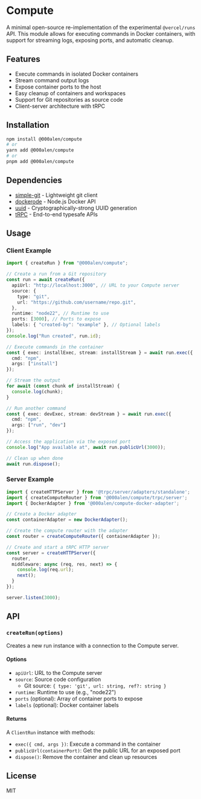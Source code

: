 # Compute

A minimal open-source re-implementation of the experimental `@vercel/runs` API. This module allows for executing commands in Docker containers, with support for streaming logs, exposing ports, and automatic cleanup.

## Features

- Execute commands in isolated Docker containers
- Stream command output logs
- Expose container ports to the host
- Easy cleanup of containers and workspaces
- Support for Git repositories as source code
- Client-server architecture with tRPC

## Installation

```bash
npm install @000alen/compute
# or
yarn add @000alen/compute
# or
pnpm add @000alen/compute
```

## Dependencies

- [simple-git](https://github.com/steveukx/git-js) - Lightweight git client
- [dockerode](https://github.com/apocas/dockerode) - Node.js Docker API
- [uuid](https://github.com/uuidjs/uuid) - Cryptographically-strong UUID generation
- [tRPC](https://trpc.io/) - End-to-end typesafe APIs

## Usage

### Client Example

```typescript
import { createRun } from "@000alen/compute";

// Create a run from a Git repository
const run = await createRun({
  apiUrl: "http://localhost:3000", // URL to your Compute server
  source: {
    type: "git",
    url: "https://github.com/username/repo.git",
  },
  runtime: "node22", // Runtime to use
  ports: [3000], // Ports to expose
  labels: { "created-by": "example" }, // Optional labels
});
console.log("Run created", run.id);

// Execute commands in the container
const { exec: installExec, stream: installStream } = await run.exec({
  cmd: "npm",
  args: ["install"]
});

// Stream the output
for await (const chunk of installStream) {
  console.log(chunk);
}

// Run another command
const { exec: devExec, stream: devStream } = await run.exec({
  cmd: "npm",
  args: ["run", "dev"]
});

// Access the application via the exposed port
console.log("App available at", await run.publicUrl(3000));

// Clean up when done
await run.dispose();
```

### Server Example

```typescript
import { createHTTPServer } from '@trpc/server/adapters/standalone';
import { createComputeRouter } from '@000alen/compute/trpc/server';
import { DockerAdapter } from '@000alen/compute-docker-adapter';

// Create a Docker adapter
const containerAdapter = new DockerAdapter();

// Create the compute router with the adapter
const router = createComputeRouter({ containerAdapter });

// Create and start a tRPC HTTP server
const server = createHTTPServer({
  router,
  middleware: async (req, res, next) => {
    console.log(req.url);
    next();
  }
});

server.listen(3000);
```

## API

### `createRun(options)`

Creates a new run instance with a connection to the Compute server.

#### Options

- `apiUrl`: URL to the Compute server
- `source`: Source code configuration
  - Git source: `{ type: 'git', url: string, ref?: string }`
- `runtime`: Runtime to use (e.g., "node22")
- `ports` (optional): Array of container ports to expose
- `labels` (optional): Docker container labels

#### Returns

A `ClientRun` instance with methods:

- `exec({ cmd, args })`: Execute a command in the container
- `publicUrl(containerPort)`: Get the public URL for an exposed port
- `dispose()`: Remove the container and clean up resources

## License

MIT